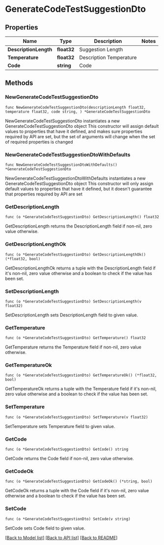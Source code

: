 # GenerateCodeTestSuggestionDto

## Properties

Name | Type | Description | Notes
------------ | ------------- | ------------- | -------------
**DescriptionLength** | **float32** | Suggestion Length | 
**Temperature** | **float32** | Description Temperature | 
**Code** | **string** | Code | 

## Methods

### NewGenerateCodeTestSuggestionDto

`func NewGenerateCodeTestSuggestionDto(descriptionLength float32, temperature float32, code string, ) *GenerateCodeTestSuggestionDto`

NewGenerateCodeTestSuggestionDto instantiates a new GenerateCodeTestSuggestionDto object
This constructor will assign default values to properties that have it defined,
and makes sure properties required by API are set, but the set of arguments
will change when the set of required properties is changed

### NewGenerateCodeTestSuggestionDtoWithDefaults

`func NewGenerateCodeTestSuggestionDtoWithDefaults() *GenerateCodeTestSuggestionDto`

NewGenerateCodeTestSuggestionDtoWithDefaults instantiates a new GenerateCodeTestSuggestionDto object
This constructor will only assign default values to properties that have it defined,
but it doesn't guarantee that properties required by API are set

### GetDescriptionLength

`func (o *GenerateCodeTestSuggestionDto) GetDescriptionLength() float32`

GetDescriptionLength returns the DescriptionLength field if non-nil, zero value otherwise.

### GetDescriptionLengthOk

`func (o *GenerateCodeTestSuggestionDto) GetDescriptionLengthOk() (*float32, bool)`

GetDescriptionLengthOk returns a tuple with the DescriptionLength field if it's non-nil, zero value otherwise
and a boolean to check if the value has been set.

### SetDescriptionLength

`func (o *GenerateCodeTestSuggestionDto) SetDescriptionLength(v float32)`

SetDescriptionLength sets DescriptionLength field to given value.


### GetTemperature

`func (o *GenerateCodeTestSuggestionDto) GetTemperature() float32`

GetTemperature returns the Temperature field if non-nil, zero value otherwise.

### GetTemperatureOk

`func (o *GenerateCodeTestSuggestionDto) GetTemperatureOk() (*float32, bool)`

GetTemperatureOk returns a tuple with the Temperature field if it's non-nil, zero value otherwise
and a boolean to check if the value has been set.

### SetTemperature

`func (o *GenerateCodeTestSuggestionDto) SetTemperature(v float32)`

SetTemperature sets Temperature field to given value.


### GetCode

`func (o *GenerateCodeTestSuggestionDto) GetCode() string`

GetCode returns the Code field if non-nil, zero value otherwise.

### GetCodeOk

`func (o *GenerateCodeTestSuggestionDto) GetCodeOk() (*string, bool)`

GetCodeOk returns a tuple with the Code field if it's non-nil, zero value otherwise
and a boolean to check if the value has been set.

### SetCode

`func (o *GenerateCodeTestSuggestionDto) SetCode(v string)`

SetCode sets Code field to given value.



[[Back to Model list]](../README.md#documentation-for-models) [[Back to API list]](../README.md#documentation-for-api-endpoints) [[Back to README]](../README.md)


